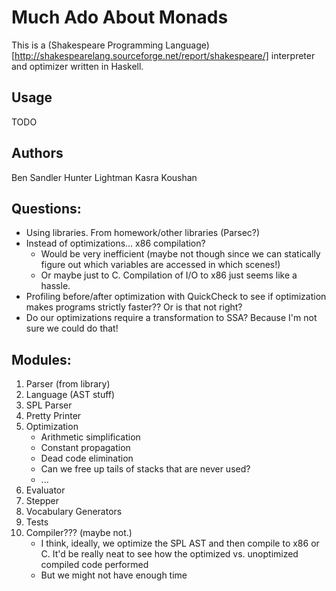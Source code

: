 # Much Ado About Monads
This is a (Shakespeare Programming Language)[http://shakespearelang.sourceforge.net/report/shakespeare/] interpreter and optimizer written in Haskell.


## Usage
TODO


## Authors
Ben Sandler
Hunter Lightman
Kasra Koushan


## Questions:
- Using libraries. From homework/other libraries (Parsec?)
- Instead of optimizations... x86 compilation?
    - Would be very inefficient (maybe not though since we can statically figure out which variables are accessed in which scenes!)
    - Or maybe just to C. Compilation of I/O to x86 just seems like a hassle.
- Profiling before/after optimization with QuickCheck to see if optimization makes programs strictly faster?? Or is that not right?
- Do our optimizations require a transformation to SSA? Because I'm not sure we could do that!


## Modules:
1. Parser (from library)
2. Language (AST stuff)
3. SPL Parser
4. Pretty Printer
5. Optimization
    - Arithmetic simplification
    - Constant propagation
    - Dead code elimination
    - Can we free up tails of stacks that are never used?
    - ...
6. Evaluator
7. Stepper
8. Vocabulary Generators
9. Tests
10. Compiler??? (maybe not.)
    - I think, ideally, we optimize the SPL AST and then compile to x86 or C. It'd be really neat to see how the optimized vs. unoptimized compiled code performed
    - But we might not have enough time
